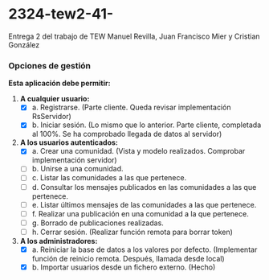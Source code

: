 # 2324-tew2-41-
Entrega 2 del trabajo de TEW Manuel Revilla, Juan Francisco Mier y Cristian González

### Opciones de gestión

**Esta aplicación debe permitir:**

1. **A cualquier usuario:**
   - [x] a. Registrarse. (Parte cliente. Queda revisar implementación RsServidor)
   - [x] b. Iniciar sesión. (Lo mismo que lo anterior. Parte cliente, completada al 100%. Se ha comprobado llegada de datos al servidor)

2. **A los usuarios autenticados:**
   - [x] a. Crear una comunidad. (Vista y modelo realizados. Comprobar implementación servidor)
   - [ ] b. Unirse a una comunidad.
   - [ ] c. Listar las comunidades a las que pertenece.
   - [ ] d. Consultar los mensajes publicados en las comunidades a las que pertenece.
   - [ ] e. Listar últimos mensajes de las comunidades a las que pertenece.
   - [ ] f. Realizar una publicación en una comunidad a la que pertenece.
   - [ ] g. Borrado de publicaciones realizadas.
   - [ ] h. Cerrar sesión. (Realizar función remota para borrar token)

3. **A los administradores:**
   - [x] a. Reiniciar la base de datos a los valores por defecto. (Implementar función de reinicio remota. Después, llamada desde local)
   - [x] b. Importar usuarios desde un fichero externo. (Hecho)
